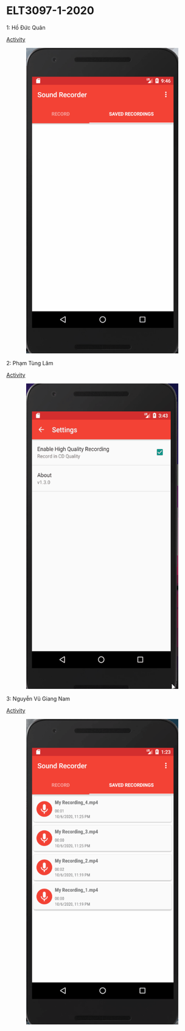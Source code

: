 # ELT3097-1-2020

1: Hồ Đức Quân

[Activity](https://github.com/QuanDucHo/ELT3097-1-2020/blob/master/68/SoundRecorder/app/src/main/java/com/danielkim/soundrecorder/activities/MainActivity.java)

<p align="center">
  <img width="400" height="800" src="https://github.com/QuanDucHo/ELT3097-1-2020/blob/master/HoDucQuan/Quan.gif">
</p>

2: Phạm Tùng Lâm 

[Activity](https://github.com/QuanDucHo/ELT3097-1-2020/blob/master/68/SoundRecorder/app/src/main/java/com/danielkim/soundrecorder/adapters/FileViewerAdapter.java)

<p align="center">
  <img width="400" height="800" src="https://github.com/QuanDucHo/ELT3097-1-2020/blob/master/PhamTungLam/Lam.gif">
</p>

3: Nguyễn Vũ Giang Nam

[Activity](https://github.com/QuanDucHo/ELT3097-1-2020/blob/master/68/SoundRecorder/app/src/main/java/com/danielkim/soundrecorder/fragments/LicensesFragment.java)

<p align="center">
  <img width="400" height="800" src=" https://github.com/QuanDucHo/ELT3097-1-2020/blob/master/NguyenVugiangNam/Nam.gif">
</p>
